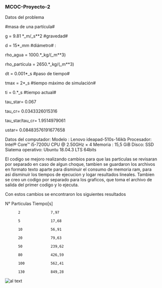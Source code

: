### MCOC-Proyecto-2
Datos del problema

#masa de una partícula#

g = 9.81 *_m/_s**2 #gravedad#

d = 15*_mm #diámetro# :

rho_agua = 1000.*_kg/(_m**3)

rho_partícula = 2650.*_kg/(_m**3)

dt = 0.001*_s  #paso de tiempo#

tmax = 2*_s #tiempo máximo de simulación#

ti = 0.*_s  #tiempo actual#

tau_star= 0.067

tau_cr= 0.0343326015316

tau_star/tau_cr= 1.9514979061

ustar= 0.08483576191677658

Datos del computador:
Modelo : Lenovo ideapad-510s-14ikb
Procesador: Intel® Core™ i5-7200U CPU @ 2.50GHz × 4
Memoria : 15,5 GiB
Disco: SSD
Siatema operativo: Ubuntu 18.04.3 LTS 64bits

El codigo se mejoro realizando cambios para que las particulas se revisaran por separado en caso de algun choque, tambien se guardaron los archivos en formato texto aparte para disminuir el consumo de memoria ram, para asi disminuir los tiempos de ejecucion y logar resultados lineales.
Tambien se creo un codigo por separado para los graficos, que toma el archivo de salida del primer codigo y lo ejecuta.

Con estos cambios se encontraron los siguientes resultados

 N° Particulas       Tiempo[s]
 
          2              7,97
          
          5              17,68
          
          10             56,91
          
          20             79,63
          
          50             239,62
          
          80             426,59
          
          100            562,41
          
          130            849,28
          
          

![al text](https://github.com/fsieversr/MCOC-Proyecto-2/blob/master/%5BEntrega_6%5D/Gabriel_Deriz/gr1.png)
